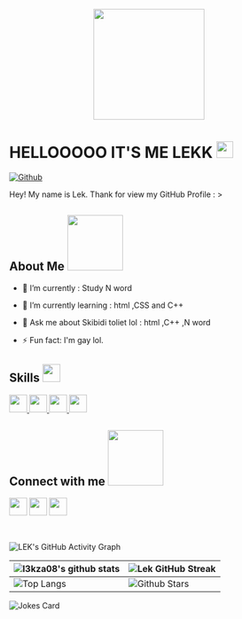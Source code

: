 <p align="center">
    <img width="200" src="https://media.tenor.com/buCxvpcMojIAAAAi/okaminc.gif">
</p>
<h1> HELLOOOOO IT'S ME LEKK  <img src="https://media1.tenor.com/m/G07h2fC1hP8AAAAC/bunny-waving.gif![image](https://github.com/user-attachments/assets/3785c401-a760-44c0-accc-7770c0087ba4)
" width="30px"> </h1>
<p align="center">
</p>
<p>
<a href="https://github.com/l3kza08"><img src="https://img.shields.io/github/followers/l3kza08?label=Follow&amp;style=social" alt="Github"></a></p>
<div size="20px"> Hey! My name is Lek. Thank for view my GitHub Profile : > 
</div>
<h2> About Me <img src="https://media1.tenor.com/m/yIsO5-IgN_kAAAAC/nerrd.gif" width="100px"></h2>
<ul>
<li>
<p>🔭 I’m currently : Study N word</p>
</li>
<li>
<p>🌱 I’m currently learning : html ,CSS and C++</p>
</li>
<li>
<p>💬 Ask me about Skibidi toliet lol : html ,C++ ,N word </p>
</li>
<li>
<p>⚡ Fun fact: I'm gay lol.</p>
</li>
</ul>
<h2> Skills <img src="https://media2.giphy.com/media/QssGEmpkyEOhBCb7e1/giphy.gif?cid=ecf05e47a0n3gi1bfqntqmob8g9aid1oyj2wr3ds3mg700bl&amp;rid=giphy.gif" width="32px"> </h2>
<a href="https://github.com/Aditya664?tab=repositories&amp;q=&amp;type=&amp;language=c&amp;sort="> <img width="32px" src="https://raw.githubusercontent.com/rahulbanerjee26/githubAboutMeGenerator/main/icons/c.svg"> </a>
<a href="https://github.com/Aditya664?tab=repositories&amp;q=&amp;type=&amp;language=cpp&amp;sort="> <img width="32px" src="https://raw.githubusercontent.com/rahulbanerjee26/githubAboutMeGenerator/main/icons/cpp.svg"> </a>
<a href="https://github.com/Aditya664?tab=repositories&amp;q=&amp;type=&amp;language=css&amp;sort="> <img width="32px" src="https://raw.githubusercontent.com/rahulbanerjee26/githubAboutMeGenerator/main/icons/css.svg"> </a>
<a href="https://github.com/Aditya664?tab=repositories&amp;q=&amp;type=&amp;language=html&amp;sort="> <img width="32px" src="https://raw.githubusercontent.com/rahulbanerjee26/githubAboutMeGenerator/main/icons/html.svg"> </a>
<h2> Connect with me <img src="[https://raw.githubusercontent.com/ShahriarShafin/ShahriarShafin/main/Assets/handshake.gif](https://media1.tenor.com/m/iOKXuZX_coYAAAAC/call-me-emoji.gif)" width="100px"> </h2>
<a href="https://www.x.com/l3k_17"> <img width="32px" align="center" src="https://raw.githubusercontent.com/rahulbanerjee26/githubAboutMeGenerator/main/icons/twitter.svg"></a> 
<a href="https://spacehey.com/l3k_16"> <img width="32px" align="center" src="https://raw.githubusercontent.com/rahulbanerjee26/githubAboutMeGenerator/main/icons/portfolio.png"></a> 
<a href="https://www.github.com/l3kza08"> <img width="32px" align="center" src="https://raw.githubusercontent.com/rahulbanerjee26/githubAboutMeGenerator/main/icons/github.svg"></a>
<br>
<br>
  <br>
<p><img src="https://activity-graph.herokuapp.com/graph?username=l3kza08&amp;theme=tokyonight" alt="LEK's GitHub Activity Graph"></a></p>













<table><thead><tr><th><img src="https://github-readme-stats.vercel.app/api?username=l3kza08&amp;show_icons=true&amp;theme=tokyonight" alt="l3kza08's github stats"></th><th><img src="https://github-readme-streak-stats.herokuapp.com/?user=l3kza08&amp;theme=tokyonight" alt="Lek GitHub Streak"></th></tr></thead><tbody><tr><td><img src="https://github-readme-stats.vercel.app/api/top-langs/?username=l3kza08&amp;theme=tokyonight" alt="Top Langs"></td><td><img src="https://github-readme-stats.vercel.app/api?username=l3kza08&amp;show_icons=true&amp;locale=en&amp;count_private=true&amp;hide_rank=true&amp;custom_title=My%20GitHub%20Stats&amp;disable_animations=true&amp;theme=tokyonight" alt="Github Stars"></td></tr></tbody></table>
<p><img src="https://readme-jokes.vercel.app/api?theme=tokyonight" alt="Jokes Card"></p>
<br>
